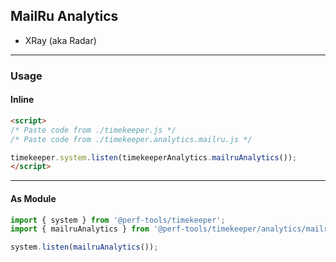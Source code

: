 MailRu Analytics
----------------
- XRay (aka Radar)

---

### Usage

#### Inline

```html
<script>
/* Paste code from ./timekeeper.js */
/* Paste code from ./timekeeper.analytics.mailru.js */

timekeeper.system.listen(timekeeperAnalytics.mailruAnalytics());
</script>
```

---

#### As Module

```ts
import { system } from '@perf-tools/timekeeper';
import { mailruAnalytics } from '@perf-tools/timekeeper/analytics/mailru';

system.listen(mailruAnalytics());
```
